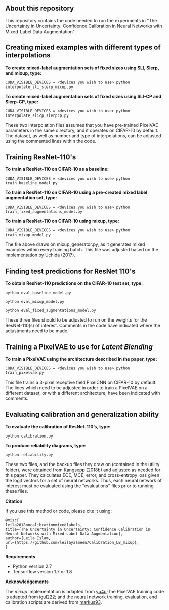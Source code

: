 ## About this repository

This repository contains the code needed to run the experiments in "The Uncertainty in Uncertainty: Confidence Calibration in Neural Networks with Mixed-Label Data Augmentation".

## Creating mixed examples with different types of interpolations
**To create mixed-label augmentation sets of fixed sizes using SLI, Slerp, and mixup, type:**

```
CUDA_VISIBLE_DEVICES = <devices you wish to use> python interpolate_sli_slerp_mixup.py
```

**To create mixed-label augmentation sets of fixed sizes using SLI-CP and Slerp-CP, type:**

```
CUDA_VISIBLE_DEVICES = <devices you wish to use> python interpolate_slicp_slerpcp.py
```

These two interpolation files assumes that you have pre-trained PixelVAE parameters in the same directory, and it operates on CIFAR-10 by default. The dataset, as well as number and type of interpolations, can be adjusted using the commented lines within the code.

## Training ResNet-110's 

**To train a ResNet-110 on CIFAR-10 as a baseline:**

```
CUDA_VISIBLE_DEVICES = <devices you wish to use> python train_baseline_model.py
```

**To train a ResNet-110 on CIFAR-10 using a pre-created mixed label augmentation set, type:**

```
CUDA_VISIBLE_DEVICES = <devices you wish to use> python train_fixed_augmentations_model.py
```

**To train a ResNet-110 on CIFAR-10 using mixup, type:**

```
CUDA_VISIBLE_DEVICES = <devices you wish to use> python train_mixup_model.py
```

The file above draws on mixup_generator.py, as it generates mixed examples within every training batch. This file was adjusted based on the implementation by Uchida (2017).

## Finding test predictions for ResNet 110's

**To obtain ResNet-110 predictions on the CIFAR-10 test set, type:**

```
python eval_baseline_model.py

python eval_mixup_model.py

python eval_fixed_augmentations_model.py
```

These three files should to be adjusted to run on the weights for the ResNet-110(s) of interest. Comments in the code have indicated where the adjustments need to be made.

## Training a PixelVAE to use for *Latent Blending*
**To train a PixelVAE using the architecture described in the paper, type:**

```
CUDA_VISIBLE_DEVICES = <devices you wish to use> python train_pixelvae.py
```

This file trains a 3-pixel receptive field PixelCNN on CIFAR-10 by default. The lines which need to be adjusted in order to train a PixelVAE on a different dataset, or with a different architecture, have been indicated with comments.

## Evaluating calibration and generalization ability

**To evaluate the calibration of ResNet-110’s, type:**

```
python calibration.py
```

**To produce reliability diagrams, type:**

```
python reliability.py
```

These two files, and the backup files they draw on (contained in the utility folder), were obtained from Kangsepp (2018b) and adjusted as needed for this paper. They calculates ECE, MCE, error, and cross-entropy loss given the logit vectors for a set of neural networks. Thus, each neural network of interest must be evaluated using the "evaluations" files prior to running these files.

**Citation**

If you use this method or code, please cite it using:

```
@misc{
leila2018nncalibrationmixedlabels,
title={The Uncertainty in Uncertainty: Confidence Calibration in Neural Networks with Mixed-Label Data Augmentation},
author={Leila Islam,
url={https://github.com/leilayasmeen/Calibration_LB_mixup},
}
```

**Requirements**

* Python version 2.7
* Tensorflow version 1.7 or 1.8

**Acknowledgements**

The *mixup* implementation is adapted from [yu4u](https://github.com/yu4u/mixup-generator); the PixelVAE training code is adapted from [igul222](https://github.com/igul222/PixelVAE); and the neural network training, evaluation, and calibration scripts are derived from [markus93](https://github.com/markus93/NN_calibration).


